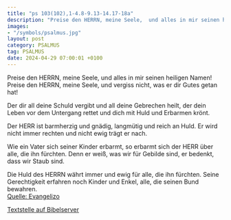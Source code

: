 ```yaml
---
title: "ps 103(102),1-4.8-9.13-14.17-18a"
description: "Preise den HERRN, meine Seele,  und alles in mir seinen heiligen Namen! Preise den HERRN, meine Seele,  und vergiss nicht, was er dir Gutes getan hat!  Der dir all deine Schuld vergibt  und all deine Gebrechen heilt, der dein Leben vor dem Untergang rettet  und dich mit Huld ...."
images:
- "/symbols/psalmus.jpg"
layout: post
category: PSALMUS
tag: PSALMUS
date: 2024-04-29 07:00:01 +0100
---
```

Preise den HERRN, meine Seele, 
und alles in mir seinen heiligen Namen!
Preise den HERRN, meine Seele, 
und vergiss nicht, was er dir Gutes getan hat!

Der dir all deine Schuld vergibt 
und all deine Gebrechen heilt,
der dein Leben vor dem Untergang rettet 
und dich mit Huld und Erbarmen krönt.<!--more-->

Der HERR ist barmherzig und gnädig, 
langmütig und reich an Huld.
Er wird nicht immer rechten 
und nicht ewig trägt er nach.

Wie ein Vater sich seiner Kinder erbarmt, 
so erbarmt sich der HERR über alle, die ihn fürchten.
Denn er weiß, was wir für Gebilde sind, 
er bedenkt, dass wir Staub sind.

Die Huld des HERRN währt immer und ewig 
für alle, die ihn fürchten. 
Seine Gerechtigkeit erfahren noch Kinder und Enkel,
alle, die seinen Bund bewahren.<br>
[Quelle: Evangelizo](https://evangeliumtagfuertag.org/DE/gospel)

[Textstelle auf Bibelserver](https://www.bibleserver.com/EU/ps103(102),1-4.8-9.13-14.17-18a)
